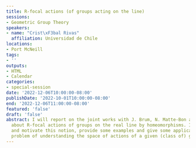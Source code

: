 ```yaml
---
title: R-focal actions (of groups acting on the line)
sessions:
- Geometric Group Theory
speakers:
- name: "Crist\xF3bal Rivas"
  affiliation: Universidad de Chile
locations:
- Port McNeill
tags:
- ''
outputs:
- HTML
- Calendar
categories:
- special-session
date: '2022-12-06T10:00:00-08:00'
publishDate: '2022-10-01T10:00:00-08:00'
end: '2022-12-06T11:00:00-08:00'
featured: 'false'
draft: 'false'
abstract: I will report on the joint works with J. Brum, N. Matte-Bon and M. Triestino
  about R-focal actions of groups on the real line by homeomorphisms. I will describe
  and motivate this notion, provide some examples and give some applications to the
  problem of understanding the space of actions of a given (class of) group(s).
---
```

